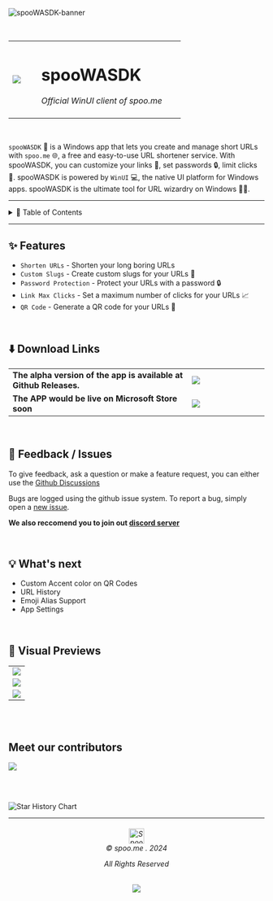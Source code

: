 
![spooWASDK-banner](https://github.com/spoo-me/spooWASDK/assets/90309290/ed18c6e0-99b5-4c6c-b36d-b9e20d1b38a1)

<br>

<table align="center">
  <tr>
    <td width="15%"><image src=https://github.com/spoo-me/spooWASDK/assets/90309290/f3d20d24-3b7a-4c27-8e88-9de7462da98d''/></td>
    <td width="75%"><h1>spooWASDK</h1>
                    <i>Official WinUI client of spoo.me</i><br><br>
    </td>
  </tr>
</table>

<br>

`spooWASDK` 🚀 is a Windows app that lets you create and manage short URLs with `spoo.me` 🌐, a free and easy-to-use URL shortener service. With spooWASDK, you can customize your links 🔗, set passwords 🔒, limit clicks 🚫. spooWASDK is powered by `WinUI` 💻, the native UI platform for Windows apps. spooWASDK is the ultimate tool for URL wizardry on Windows 🧙‍♂️.

---

<details>
<summary>📖 Table of Contents</summary>

- [✨ Features](#-features)
- [⬇️ Download Links](#%EF%B8%8F-download-links)
- [📝 Feedback / Issues](#-feedback--issues)
- [💡 What's next](#-whats-next)
- [👀 Visual Previews](#-visual-previews)

</details>

---

## ✨ Features

- `Shorten URLs` - Shorten your long boring URLs
- `Custom Slugs` - Create custom slugs for your URLs 🎯
- `Password Protection` - Protect your URLs with a password 🔒 
- `Link Max Clicks` - Set a maximum number of clicks for your URLs 📈
- `QR Code` - Generate a QR code for your URLs 📱

<br>

## ⬇️ Download Links

<table>
  <tr>
    <td width="70%"> 
      <b>The alpha version of the app is available at Github Releases.</b> 
    </td>
    <td width="30%">
      <a href="https://github.com/spoo-me/spooWASDK/releases/latest"><img src="https://i.imgur.com/ydZp1wW.png"/></a>
    </td>
  </tr>
  <tr>
    <td width="70%"> 
      <b>The APP would be live on Microsoft Store soon</b> 
    </td>
    <td width="30%">
      <a href="https://www.microsoft.com/store/apps/9MTWPJXLB0GR"><img src="https://github.com/spoo-me/spooWASDK/assets/90309290/bba61feb-8ce0-4c25-a937-4d28d948f695"/></a>
    </td>
  </tr>
</table>

<br>

## 📝 Feedback / Issues

To give feedback, ask a question or make a feature request, you can either use the [Github Discussions](https://github.com/spoo-me/spooWASDK/discussions)

Bugs are logged using the github issue system. To report a bug, simply open a [new issue](https://github.com/spoo-me/spooWASDK/issues/new).

**We also reccomend you to join out [discord server](https://spoo.me/discord)**

<br>

## 💡 What's next

- Custom Accent color on QR Codes
- URL History
- Emoji Alias Support
- App Settings

<br>

## 👀 Visual Previews

<table>
  <tr>
    <td><img src=https://github.com/spoo-me/spooWASDK/assets/90309290/43685ae9-5b89-4a8f-98bb-a462ae61ae59"></td>
  </tr>
  
  <tr>
    <td><img src="https://github.com/spoo-me/spooWASDK/assets/90309290/90aacd6b-25ad-41df-8665-75cfab16e9c0"></td>
  </tr>
  
  <tr>
    <td><img src="https://github.com/spoo-me/spooWASDK/assets/90309290/d8c96256-e99b-4de7-b205-bc0324a81f35"></td>
  </tr>
</table>

<br><br>

## Meet our contributors

<a href="https://github.com/spoo-me/spooWASDK/graphs/contributors">
  <img src="https://contrib.rocks/image?repo=spoo-me/spooWASDK" />
</a>

<br><br>

<picture align="center">
  <source media="(prefers-color-scheme: dark)" srcset="https://api.star-history.com/svg?repos=spoo-me/spooWASDK&type=Date&theme=dark" />
  <img alt="Star History Chart" src="https://api.star-history.com/svg?repos=spoo-me/spooWASDK&type=Date" />
</picture>

---

<h6 align="center">
<img src="https://spoo.me/static/images/favicon.png" height=30 title="Spoo.me Copyright">
<br>
© spoo.me . 2024

All Rights Reserved</h6>

<p align="center">
	<a href="https://github.com/spoo-me/url-shortener/blob/master/LICENSE.txt"><img src="https://img.shields.io/static/v1.svg?style=for-the-badge&label=License&message=APACHE-2.0&logoColor=d9e0ee&colorA=363a4f&colorB=b7bdf8"/></a>
</p>

